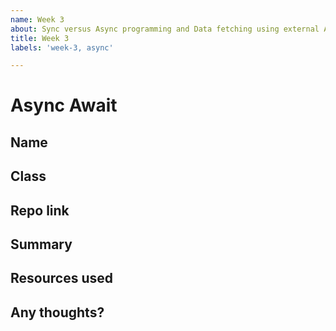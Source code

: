 ```yaml
---
name: Week 3
about: Sync versus Async programming and Data fetching using external API's
title: Week 3
labels: 'week-3, async'

---
```


# Async Await

## Name
<!-- Add your name here-->

## Class
<!-- Add your class (tech-x) here -->

## Repo link
<!-- Include a link to your repository or wiki with research-->

## Summary
<!-- A summary of what you did. What progress did you make? -->

## Resources used
<!-- What resources did you use? -->

## Any thoughts?
<!-- Let us know what you thought of the homework, and give us any feedback. What parts did you find difficult? -->
